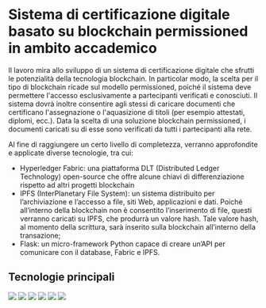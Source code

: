 <h1>Sistema di certificazione digitale basato su blockchain permissioned in ambito accademico</h1>
<p>Il lavoro mira allo sviluppo di un sistema di certificazione digitale che sfrutti le potenzialità della tecnologia blockchain. In particolar modo, la scelta per il tipo di blockchain ricade sul modello permissioned, poiché il sistema deve permettere l'accesso esclusivamente a partecipanti verificati e conosciuti. Il sistema dovrà inoltre consentire agli stessi di caricare documenti che certificano l'assegnazione o l'aquasizione di titoli (per esempio attestati, diplomi, ecc.). Data la scelta di una soluzione blockchain permissioned, i documenti caricati su di esse sono verificati da tutti i partecipanti alla rete.</p>
<p>Al fine di raggiungere un certo livello di completezza, verranno approfondite e applicate diverse tecnologie, tra cui:</p>
<ul>
  <li>Hyperledger Fabric: una piattaforma DLT (Distributed Ledger Technology) open-source che offre alcune chiavi di differenziazione rispetto ad altri progetti blockchain</li>
  <li>IPFS (InterPlanetary File System): un sistema distribuito per l’archiviazione e l’accesso a file, siti Web, applicazioni e dati. Poiché all’interno della blockchain non è consentito l’inserimento di file, questi verranno caricati su IPFS, che produrrà un valore hash. Tale valore hash, al momento della scrittura, sarà
inserito sulla blockchain all’interno della transazione;</li>
  <li>Flask: un micro-framework Python capace di creare un’API per comunicare
con il database, Fabric e IPFS.</li>
</ul>

<h2>Tecnologie principali</h2>
<div>
<img src="https://img.shields.io/badge/Python-FFD43B?style=for-the-badge&logo=python&logoColor=darkgreen"> 
<img src="https://img.shields.io/badge/IPFS-65C2CB?style=for-the-badge&logo=ipfs&logoColor=white">
<img src="https://img.shields.io/badge/Hyperledger-2F3134?style=for-the-badge&logo=hyperledger&logoColor=white">
<img src="https://img.shields.io/badge/Flask-000000?style=for-the-badge&logo=flask&logoColor=white">
<img src="https://img.shields.io/badge/Javascript-F7DF1E?style=for-the-badge&logo=javascript&logoColor=white">
<img src="https://img.shields.io/badge/Docker-2496ED?style=for-the-badge&logo=docker&logoColor=white">
</div>
